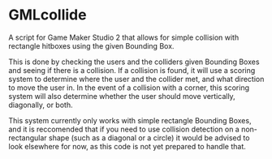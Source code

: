 # GMLcollide
A script for Game Maker Studio 2 that allows for simple collision with rectangle hitboxes using the given Bounding Box.

This is done by checking the users and the colliders given Bounding Boxes and seeing if there is a collision.
If a collision is found, it will use a scoring system to determine where the user and the collider met, and what direction to move the user in.
In the event of a collision with a corner, this scoring system will also determine whether the user should move vertically, diagonally, or both.

This system currently only works with simple rectangle Bounding Boxes, and it is reccomended that if you need to use collision detection on a non-rectangular 
shape (such as a diagonal or a circle) it would be advised to look elsewhere for now, as this code is not yet prepared to handle that.
